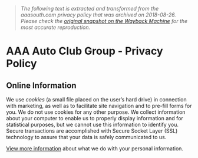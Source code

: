 > *The following text is extracted and transformed from the aaasouth.com privacy policy that was archived on 2018-08-26. Please check the [original snapshot on the Wayback Machine](https://web.archive.org/web/20180826055931id_/https%3A//autoclubsouth.aaa.com/privacy_policy.aspx) for the most accurate reproduction.*

# AAA Auto Club Group - Privacy Policy

  


## Online Information

We use _cookies_ (a small file placed on the user’s hard drive) in connection with marketing, as well as to facilitate site navigation and to pre-fill forms for you. We do not use cookies for any other purpose. We collect information about your computer to enable us to properly display information and for statistical purposes, but we cannot use this information to identify you. Secure transactions are accomplished with Secure Socket Layer (SSL) technology to assure that your data is safely communicated to us.

[View more information](https://web.archive.org/assets/PDFs/The-Auto-Club-Group-Privacy-Policy.pdf) about what we do with your personal information.
